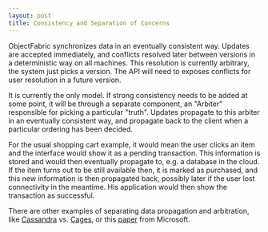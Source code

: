 ```yaml
---
layout: post
title: Consistency and Separation of Concerns
---
```


ObjectFabric synchronizes data in an eventually consistent way. Updates are accepted immediately, and conflicts resolved later between versions in a deterministic way on all machines. This resolution is currently arbitrary, the system just picks a version. The API will need to exposes conflicts for user resolution in a future version.

It is currently the only model. If strong consistency needs to be added at some point, it will be through a separate component, an "Arbiter" responsible for picking a particular "truth". Updates propagate to this arbiter in an eventually consistent way, and propagate back to the client when a particular ordering has been decided.

For the usual shopping cart example, it would mean the user clicks an item and the interface would show it as a pending transaction. This information is stored and would then eventually propagate to, e.g. a database in the cloud. If the item turns out to be still available then, it is marked as purchased, and this new information is then propagated back, possibly later if the user lost connectivity in the meantime. His application would then show the transaction as successful.

There are other examples of separating data propagation and arbitration, like [Cassandra](http://cassandra.apache.org) vs. [Cages](http://code.google.com/p/cages), or this [paper](http://research.microsoft.com/apps/pubs/default.aspx?id=155638) from Microsoft.
